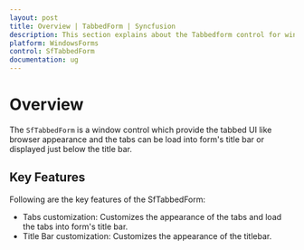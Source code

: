 ```yaml
---
layout: post
title: Overview | TabbedForm | Syncfusion
description: This section explains about the Tabbedform control for windows forms and it's important key features.
platform: WindowsForms
control: SfTabbedForm
documentation: ug
---
```


# Overview

The `SfTabbedForm` is a window control which provide the tabbed UI like browser appearance and the tabs can be load into form's title bar or displayed just below the title bar.

## Key Features

Following are the key features of the SfTabbedForm:

* Tabs customization: Customizes the appearance of the tabs and load the tabs into form's title bar.
* Title Bar customization: Customizes the appearance of the titlebar.